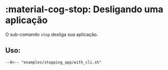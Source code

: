 # :material-cog-stop: Desligando uma aplicação

O sub-comando `stop` desliga sua aplicação.

## Uso:

````title=""
--8<-- "examples/stopping_app/with_cli.sh"
````

